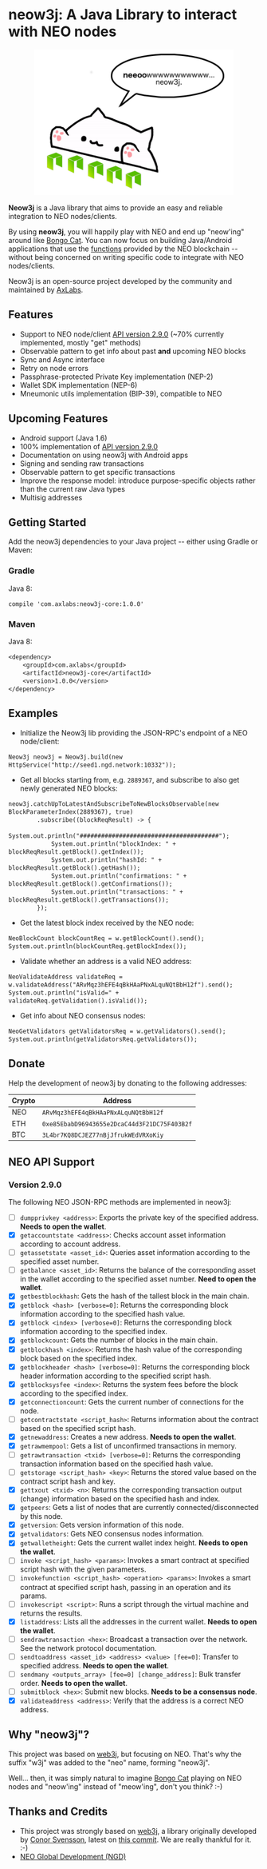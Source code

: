 # neow3j: A Java Library to interact with NEO nodes

<p align="center">
<img src="./images/bongo-cat-neow3j.png" alt="Bongo Cat Neow3j" width="400" height="291" />
</p>

**Neow3j** is a Java library that aims to provide an easy and reliable integration to NEO nodes/clients.

By using **neow3j**, you will happily play with NEO and end up "neow'ing" around like [Bongo Cat](https://knowyourmeme.com/memes/bongo-cat). You can now focus on building Java/Android applications that use the [functions](#NEO-API-Support) provided by the NEO blockchain -- without being concerned on writing specific code to integrate with NEO nodes/clients.

Neow3j is an open-source project developed by the community and maintained by [AxLabs](https://axlabs.com).

## Features

* Support to NEO node/client [API version 2.9.0](http://docs.neo.org/en-us/node/cli/2.9.0/api.html) (~70% currently implemented, mostly "get" methods)
* Observable pattern to get info about past **and** upcoming NEO blocks
* Sync and Async interface
* Retry on node errors
* Passphrase-protected Private Key implementation (NEP-2)
* Wallet SDK implementation (NEP-6)
* Mneumonic utils implementation (BIP-39), compatible to NEO

## Upcoming Features

* Android support (Java 1.6)
* 100% implementation of [API version 2.9.0](http://docs.neo.org/en-us/node/cli/2.9.0/api.html)
* Documentation on using neow3j with Android apps
* Signing and sending raw transactions
* Observable pattern to get specific transactions
* Improve the response model: introduce purpose-specific objects rather than the current raw Java types
* Multisig addresses

## Getting Started

Add the neow3j dependencies to your Java project -- either using Gradle or Maven:

### Gradle

Java 8:

```
compile 'com.axlabs:neow3j-core:1.0.0'
```

### Maven

Java 8:

```
<dependency>
    <groupId>com.axlabs</groupId>
    <artifactId>neow3j-core</artifactId>
    <version>1.0.0</version>
</dependency>
```

## Examples

* Initialize the Neow3j lib providing the JSON-RPC's endpoint of a NEO node/client:

```
Neow3j neow3j = Neow3j.build(new HttpService("http://seed1.ngd.network:10332"));
```

* Get all blocks starting from, e.g. `2889367`, and subscribe to also get newly generated NEO blocks:

```
neow3j.catchUpToLatestAndSubscribeToNewBlocksObservable(new BlockParameterIndex(2889367), true)
        .subscribe((blockReqResult) -> {
            System.out.println("#######################################");
            System.out.println("blockIndex: " + blockReqResult.getBlock().getIndex());
            System.out.println("hashId: " + blockReqResult.getBlock().getHash());
            System.out.println("confirmations: " + blockReqResult.getBlock().getConfirmations());
            System.out.println("transactions: " + blockReqResult.getBlock().getTransactions());
        });

```

* Get the latest block index received by the NEO node:

```
NeoBlockCount blockCountReq = w.getBlockCount().send();
System.out.println(blockCountReq.getBlockIndex());
```

* Validate whether an address is a valid NEO address:

```
NeoValidateAddress validateReq = w.validateAddress("ARvMqz3hEFE4qBkHAaPNxALquNQtBbH12f").send();
System.out.println("isValid=" + validateReq.getValidation().isValid());
```

* Get info about NEO consensus nodes:

```
NeoGetValidators getValidatorsReq = w.getValidators().send();
System.out.println(getValidatorsReq.getValidators());
```

## Donate

Help the development of neow3j by donating to the following addresses:

| Crypto   | Address                                      |
|----------|----------------------------------------------|
| NEO      | `ARvMqz3hEFE4qBkHAaPNxALquNQtBbH12f`         |
| ETH      | `0xe85EbabD96943655e2DcaC44d3F21DC75F403B2f` |
| BTC      | `3L4br7KQ8DCJEZ77nBjJfrukWEdVRXoKiy`         |

## NEO API Support

### Version 2.9.0

The following NEO JSON-RPC methods are implemented in neow3j:

- [ ] `dumpprivkey <address>`: Exports the private key of the specified address. **Needs to open the wallet**.
- [x] `getaccountstate <address>`: Checks account asset information according to account address.
- [ ] `getassetstate <asset_id>`: Queries asset information according to the specified asset number.
- [ ] `getbalance <asset_id>`: Returns the balance of the corresponding asset in the wallet according to the specified asset number. **Need to open the wallet**.
- [x] `getbestblockhash`: Gets the hash of the tallest block in the main chain.
- [x] `getblock <hash> [verbose=0]`: Returns the corresponding block information according to the specified hash value.
- [x] `getblock	<index> [verbose=0]`: Returns the corresponding block information according to the specified index.
- [x] `getblockcount`: Gets the number of blocks in the main chain.
- [x] `getblockhash <index>`: Returns the hash value of the corresponding block based on the specified index.
- [x] `getblockheader <hash> [verbose=0]`: Returns the corresponding block header information according to the specified script hash.
- [x] `getblocksysfee <index>`: Returns the system fees before the block according to the specified index.
- [x] `getconnectioncount`: Gets the current number of connections for the node.
- [ ] `getcontractstate <script_hash>`: Returns information about the contract based on the specified script hash.	
- [x] `getnewaddress`: Creates a new address. **Needs to open the wallet**.
- [x] `getrawmempool`: Gets a list of unconfirmed transactions in memory.
- [ ] `getrawtransaction <txid> [verbose=0]`: Returns the corresponding transaction information based on the specified hash value.
- [ ] `getstorage <script_hash> <key>`: Returns the stored value based on the contract script hash and key.
- [x] `gettxout <txid> <n>`: Returns the corresponding transaction output (change) information based on the specified hash and index.
- [x] `getpeers`: Gets a list of nodes that are currently connected/disconnected by this node.
- [x] `getversion`: Gets version information of this node.
- [x] `getvalidators`: Gets NEO consensus nodes information.
- [x] `getwalletheight`: Gets the current wallet index height. **Needs to open the wallet**.
- [ ] `invoke <script_hash> <params>`: Invokes a smart contract at specified script hash with the given parameters.
- [ ] `invokefunction <script_hash> <operation> <params>`: Invokes a smart contract at specified script hash, passing in an operation and its params.
- [ ] `invokescript <script>`: Runs a script through the virtual machine and returns the results.
- [x] `listaddress`: Lists all the addresses in the current wallet.	**Needs to open the wallet**.
- [ ] `sendrawtransaction <hex>`: Broadcast a transaction over the network. See the network protocol documentation.
- [ ] `sendtoaddress <asset_id> <address> <value> [fee=0]`: Transfer to specified address. **Needs to open the wallet**.
- [ ] `sendmany <outputs_array> [fee=0] [change_address]`: Bulk transfer order. **Needs to open the wallet**.
- [ ] `submitblock <hex>`: Submit new blocks. **Needs to be a consensus node**.
- [x] `validateaddress <address>`: Verify that the address is a correct NEO address.

## Why "neow3j"?

This project was based on [web3j](https://web3j.io), but focusing on NEO. That's why the suffix "w3j" was added to the "neo" name, forming "neow3j".

Well... then, it was simply natural to imagine [Bongo Cat](https://knowyourmeme.com/memes/bongo-cat) playing on NEO nodes and "neow'ing" instead of "meow'ing", don't you think? :-)

## Thanks and Credits

* This project was strongly based on [web3j](https://web3j.io),
a library originally developed by [Conor Svensson](http://conorsvensson.com), latest on [this commit](https://github.com/web3j/web3j/commit/2a259ece9736c0338fbb66b1be4c04aba0855254).
We are really thankful for it. :-)
* [NEO Global Development (NGD)](https://neo.org/team)

